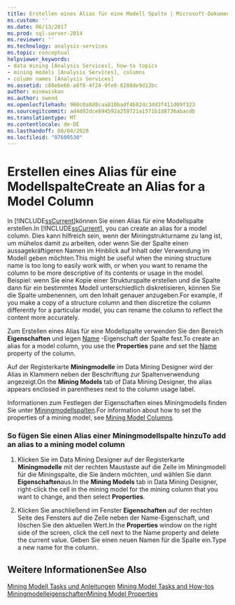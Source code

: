 ```yaml
---
title: Erstellen eines Alias für eine Modell Spalte | Microsoft-Dokumentation
ms.custom: ''
ms.date: 06/13/2017
ms.prod: sql-server-2014
ms.reviewer: ''
ms.technology: analysis-services
ms.topic: conceptual
helpviewer_keywords:
- data mining [Analysis Services], how-to topics
- mining models [Analysis Services], columns
- column names [Analysis Services]
ms.assetid: c80ebe66-a8f8-4f24-9fe8-8288de9d13bc
author: minewiskan
ms.author: owend
ms.openlocfilehash: 908c0a8d8caa810badf4b82dc3dd3f411d09f323
ms.sourcegitcommit: ad4d92dce894592a259721a1571b1d8736abacdb
ms.translationtype: MT
ms.contentlocale: de-DE
ms.lasthandoff: 08/04/2020
ms.locfileid: "87609530"
---
```

# <a name="create-an-alias-for-a-model-column"></a><span data-ttu-id="2f0a2-102">Erstellen eines Alias für eine Modellspalte</span><span class="sxs-lookup"><span data-stu-id="2f0a2-102">Create an Alias for a Model Column</span></span>
  <span data-ttu-id="2f0a2-103">In [!INCLUDE[ssCurrent](../../includes/sscurrent-md.md)]können Sie einen Alias für eine Modellspalte erstellen.</span><span class="sxs-lookup"><span data-stu-id="2f0a2-103">In [!INCLUDE[ssCurrent](../../includes/sscurrent-md.md)], you can create an alias for a model column.</span></span> <span data-ttu-id="2f0a2-104">Dies kann hilfreich sein, wenn der Miningstrukturname zu lang ist, um mühelos damit zu arbeiten, oder wenn Sie der Spalte einen aussagekräftigeren Namen im Hinblick auf Inhalt oder Verwendung im Modell geben möchten.</span><span class="sxs-lookup"><span data-stu-id="2f0a2-104">This might be useful when the mining structure name is too long to easily work with, or when you want to rename the column to be more descriptive of its contents or usage in the model.</span></span> <span data-ttu-id="2f0a2-105">Beispiel: wenn Sie eine Kopie einer Strukturspalte erstellen und die Spalte dann für ein bestimmtes Modell unterschiedlich diskretisieren, können Sie die Spalte umbenennen, um den Inhalt genauer anzugeben.</span><span class="sxs-lookup"><span data-stu-id="2f0a2-105">For example, if you make a copy of a structure column and then discretize the column differently for a particular model, you can rename the column to reflect the content more accurately.</span></span>  
  
 <span data-ttu-id="2f0a2-106">Zum Erstellen eines Alias für eine Modellspalte verwenden Sie den Bereich **Eigenschaften** und legen [Name](https://docs.microsoft.com/bi-reference/assl/properties/name-element-assl) -Eigenschaft der Spalte fest.</span><span class="sxs-lookup"><span data-stu-id="2f0a2-106">To create an alias for a model column, you use the **Properties** pane and set the [Name](https://docs.microsoft.com/bi-reference/assl/properties/name-element-assl) property of the column.</span></span>  
  
 <span data-ttu-id="2f0a2-107">Auf der Registerkarte **Miningmodelle** im Data Mining Designer wird der Alias in Klammern neben der Beschriftung zur Spaltenverwendung angezeigt.</span><span class="sxs-lookup"><span data-stu-id="2f0a2-107">On the **Mining Models** tab of Data Mining Designer, the alias appears enclosed in parentheses next to the column usage label.</span></span>  
  
 <span data-ttu-id="2f0a2-108">Informationen zum Festlegen der Eigenschaften eines Miningmodells finden Sie unter [Miningmodellspalten](mining-model-columns.md).</span><span class="sxs-lookup"><span data-stu-id="2f0a2-108">For information about how to set the properties of a mining model, see [Mining Model Columns](mining-model-columns.md).</span></span>  
  
### <a name="to-add-an-alias-to-a-mining-model-column"></a><span data-ttu-id="2f0a2-109">So fügen Sie einen Alias einer Miningmodellspalte hinzu</span><span class="sxs-lookup"><span data-stu-id="2f0a2-109">To add an alias to a mining model column</span></span>  
  
1.  <span data-ttu-id="2f0a2-110">Klicken Sie im Data Mining Designer auf der Registerkarte **Miningmodelle** mit der rechten Maustaste auf die Zelle im Miningmodell für die Miningspalte, die Sie ändern möchten, und wählen Sie dann **Eigenschaften**aus.</span><span class="sxs-lookup"><span data-stu-id="2f0a2-110">In the **Mining Models** tab in Data Mining Designer, right-click the cell in the mining model for the mining column that you want to change, and then select **Properties**.</span></span>  
  
2.  <span data-ttu-id="2f0a2-111">Klicken Sie anschließend im Fenster **Eigenschaften** auf der rechten Seite des Fensters auf die Zelle neben der Name-Eigenschaft, und löschen Sie den aktuellen Wert.</span><span class="sxs-lookup"><span data-stu-id="2f0a2-111">In the **Properties** window on the right side of the screen, click the cell next to the Name property and delete the current value.</span></span> <span data-ttu-id="2f0a2-112">Geben Sie einen neuen Namen für die Spalte ein.</span><span class="sxs-lookup"><span data-stu-id="2f0a2-112">Type a new name for the column.</span></span>  
  
## <a name="see-also"></a><span data-ttu-id="2f0a2-113">Weitere Informationen</span><span class="sxs-lookup"><span data-stu-id="2f0a2-113">See Also</span></span>  
 <span data-ttu-id="2f0a2-114">[Mining Modell Tasks und Anleitungen](mining-model-tasks-and-how-tos.md) </span><span class="sxs-lookup"><span data-stu-id="2f0a2-114">[Mining Model Tasks and How-tos](mining-model-tasks-and-how-tos.md) </span></span>  
 [<span data-ttu-id="2f0a2-115">Miningmodelleigenschaften</span><span class="sxs-lookup"><span data-stu-id="2f0a2-115">Mining Model Properties</span></span>](mining-model-properties.md)  
  
  

